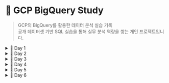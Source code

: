 # 📘 GCP BigQuery Study

> GCP의 BigQuery를 활용한 데이터 분석 실습 기록  
> 공개 데이터셋 기반 SQL 실습을 통해 실무 분석 역량을 쌓는 개인 프로젝트입니다.



<details>
<summary> 📅 Day 1 </summary>

✅ GCP 환경 설정 + 첫 쿼리
- GCP BigQuery 계정 생성 및 콘솔 접속
- Public Dataset 연결 (citibike 데이터)
- SQL 기본 SELECT + GROUP BY + ORDER BY 실습
- GitHub에 쿼리 및 결과 정리

</details>

<details>
<summary> 📅 Day 2 </summary>

✅ 조건문 + 날짜 처리 + 외부 데이터 JOIN  
- WHERE, ORDER BY 문법 심화  
- 날짜 처리 함수(EXTRACT, FORMAT_TIMESTAMP) 활용  
- NOAA 날씨 데이터(`gsod2018`)와 자전거 데이터 JOIN 실습  
- 관측소 `stn` + 날짜를 DATE로 변환하여 조인 수행

🧪 주요 쿼리 요약:
- 2018년 2월 반납 대여소 상위 10개 조회
- 월별 자전거 이용량 집계
- 기온/강수량별 대여소 이용량 분석 (JOIN)

</details>

<details>
<summary> 📅 Day 3 </summary>

✅ 문제 기반 실전 분석 연습 시작  
- 요일 추출과 조건 필터링을 통한 분석
- `CASE WHEN`으로 조건 분기 처리
- 자전거 대여소/요일/평일·주말 등 다양한 관점에서 집계 실습
- 정렬 + 제한 조건(`LIMIT`)을 통한 핵심 정보 추출

🧪 주요 쿼리 요약:
- 2018년 3월 가장 많이 대여된 요일 구하기
- 2018년 3월 자전거 시작 대여소 Top 5 조회
- 평일 vs 주말 자전거 대여량 비교

</details>

<details>
<summary> 📅 Day 4 </summary>

✅ 서브쿼리, 문자열 조건, 조건부 집계 실습  
- 이동 시간 기준 최대값 탐색 (`tripduration`)
- 문자열 필터링: `LOWER()`, `LIKE`  
- 평균값을 기준으로 하는 조건부 집계 (`AVG + 서브쿼리`)
- 정렬 + LIMIT을 이용한 상위 기록 탐색

🧪 주요 쿼리 요약:
- 2018년 3월 가장 오래 이동한 기록 조회
- 종료 대여소 이름에 'park'가 포함된 대여소 Top 5
- 평균보다 긴 소요시간을 가진 대여 기록 상위 10건 조회

</details>

<details>
<summary> 📅 Day 5 </summary>

✅ 윈도우 함수(Window Function) 실습  
- 순위 매기기, 누적 합계, 상위 퍼센트 구분 연습
- `ROW_NUMBER()`, `SUM() OVER(...)`, `PERCENT_RANK()` 실전 활용

🧪 주요 쿼리 요약:
- 요일별(start_station_name) 대여량 1등 추출 (`ROW_NUMBER() OVER PARTITION`)
- 종료 대여소(end_station_name)별 날짜 순 누적 대여 건수 (`SUM() OVER PARTITION ORDER`)
- 소요시간(tripduration) 기준 상위 10% 대여 기록 추출 (`PERCENT_RANK()`)

</details>

<details>
<summary> 📅 Day 6 </summary>

✅ 다중 조건 집계 및 복합 분석 실습  
- 요일/시간대 조합 분석, 조건부 집계, 시작↔종료 대여소 비교 등 실전 분석 강화  
- `EXTRACT()`, `CASE WHEN`, `GROUP BY`, `JOIN`, 조건 필터링 조합 실습

🧪 주요 쿼리 요약:
- 요일 + 시간대별 대여 건수 집계 (`EXTRACT(DAYOFWEEK), HOUR`)
- 출근/퇴근 시간대 조건부 집계 (`COUNT(CASE WHEN ...)`)
- 시작과 종료 대여소가 같은 대여 기록 상위 10개 추출

</details>

